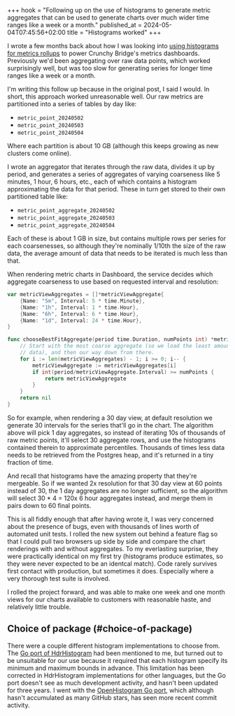 +++
hook = "Following up on the use of histograms to generate metric aggregates that can be used to generate charts over much wider time ranges like a week or a month."
published_at = 2024-05-04T07:45:56+02:00
title = "Histograms worked"
+++

I wrote a few months back about how I was looking into [using histograms for metrics rollups](/fragments/discovering-histograms) to power Crunchy Bridge's metrics dashboards. Previously we'd been aggregating over raw data points, which worked surprisingly well, but was too slow for generating series for longer time ranges like a week or a month.

I'm writing this follow up because in the original post, I said I would. In short, this approach worked unreasonable well. Our raw metrics are partitioned into a series of tables by day like:

* `metric_point_20240502`
* `metric_point_20240503`
* `metric_point_20240504`

Where each partition is about 10 GB (although this keeps growing as new clusters come online).

I wrote an aggregator that iterates through the raw data, divides it up by period, and generates a series of aggregates of varying coarseness like 5 minutes, 1 hour, 6 hours, etc., each of which contains a histogram approximating the data for that period. These in turn get stored to their own partitioned table like:

* `metric_point_aggregate_20240502`
* `metric_point_aggregate_20240503`
* `metric_point_aggregate_20240504`

Each of these is about 1 GB in size, but contains multiple rows per series for each coarsenesses, so although they're nominally 1/10th the size of the raw data, the average amount of data that needs to be iterated is much less than that.

When rendering metric charts in Dashboard, the service decides which aggregate coarseness to use based on requested interval and resolution:

``` go
var metricViewAggregates = []*metricViewAggregate{
	{Name: "5m", Interval: 5 * time.Minute},
	{Name: "1h", Interval: 1 * time.Hour},
	{Name: "6h", Interval: 6 * time.Hour},
	{Name: "1d", Interval: 24 * time.Hour},
}

func chooseBestFitAggregate(period time.Duration, numPoints int) *metricViewAggregate {
	// Start with the most coarse aggregate (so we load the least amount of
	// data), and then our way down from there.
	for i := len(metricViewAggregates) - 1; i >= 0; i-- {
		metricViewAggregate := metricViewAggregates[i]
		if int(period/metricViewAggregate.Interval) >= numPoints {
			return metricViewAggregate
		}
	}
	return nil
}
```

So for example, when rendering a 30 day view, at default resolution we generate 30 intervals for the series that'll go in the chart. The algorithm above will pick 1 day aggregates, so instead of iterating 10s of thousands of raw metric points, it'll select 30 aggregate rows, and use the histograms contained therein to approximate percentiles. Thousands of times less data needs to be retrieved from the Postgres heap, and it's returned in a tiny fraction of time.

And recall that histograms have the amazing property that they're mergeable. So if we wanted 2x resolution for that 30 day view at 60 points instead of 30, the 1 day aggregates are no longer sufficient, so the algorithm will select 30 * 4 = 120x 6 hour aggregates instead, and merge them in pairs down to 60 final points.

This is all fiddly enough that after having wrote it, I was very concerned about the presence of bugs, even with thousands of lines worth of automated unit tests. I rolled the new system out behind a feature flag so that I could pull two browsers up side by side and compare the chart renderings with and without aggregates. To my everlasting surprise, they were practically identical on my first try (histograms produce estimates, so they were never expected to be an identcal match). Code rarely survives first contact with production, but sometimes it does. Especially where a very thorough test suite is involved.

I rolled the project forward, and was able to make one week and one month views for our charts available to customers with reasonable haste, and relatively little trouble.

## Choice of package (#choice-of-package)

There were a couple different histogram implementations to choose from. The [Go port of HdrHistogram](https://github.com/HdrHistogram/hdrhistogram-go) had been mentioned to me, but turned out to be unsuitable for our use because it required that each histogram specify its minimum and maximum bounds in advance. This limitation has been corrected in HdrHistogram implementations for other languages, but the Go port doesn't see as much development activity, and hasn't been updated for three years. I went with the [OpenHistogram Go port](https://github.com/openhistogram/circonusllhist), which although hasn't accumulated as many GitHub stars, has seen more recent commit activity.